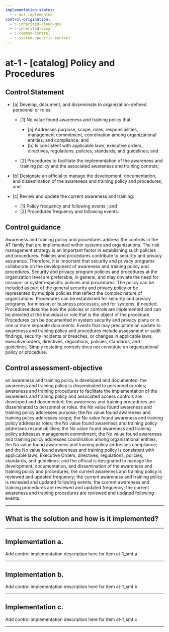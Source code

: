 ```yaml
---
implementation-status:
  - c-not-implemented
control-origination:
  - c-inherited-cloud-gov
  - c-inherited-cisa
  - c-common-control
  - c-system-specific-control
---
```


# at-1 - \[catalog\] Policy and Procedures

## Control Statement

- \[a\] Develop, document, and disseminate to organization-defined personnel or roles:

  - \[1\]  No value found awareness and training policy that:

    - \[a\] Addresses purpose, scope, roles, responsibilities, management commitment, coordination among organizational entities, and compliance; and
    - \[b\] Is consistent with applicable laws, executive orders, directives, regulations, policies, standards, and guidelines; and

  - \[2\] Procedures to facilitate the implementation of the awareness and training policy and the associated awareness and training controls;

- \[b\] Designate an official to manage the development, documentation, and dissemination of the awareness and training policy and procedures; and

- \[c\] Review and update the current awareness and training:

  - \[1\] Policy frequency and following events ; and
  - \[2\] Procedures frequency and following events.

## Control guidance

Awareness and training policy and procedures address the controls in the AT family that are implemented within systems and organizations. The risk management strategy is an important factor in establishing such policies and procedures. Policies and procedures contribute to security and privacy assurance. Therefore, it is important that security and privacy programs collaborate on the development of awareness and training policy and procedures. Security and privacy program policies and procedures at the organization level are preferable, in general, and may obviate the need for mission- or system-specific policies and procedures. The policy can be included as part of the general security and privacy policy or be represented by multiple policies that reflect the complex nature of organizations. Procedures can be established for security and privacy programs, for mission or business processes, and for systems, if needed. Procedures describe how the policies or controls are implemented and can be directed at the individual or role that is the object of the procedure. Procedures can be documented in system security and privacy plans or in one or more separate documents. Events that may precipitate an update to awareness and training policy and procedures include assessment or audit findings, security incidents or breaches, or changes in applicable laws, executive orders, directives, regulations, policies, standards, and guidelines. Simply restating controls does not constitute an organizational policy or procedure.

## Control assessment-objective

an awareness and training policy is developed and documented;
the awareness and training policy is disseminated to personnel or roles;
awareness and training procedures to facilitate the implementation of the awareness and training policy and associated access controls are developed and documented;
the awareness and training procedures are disseminated to personnel or roles.
the No value found awareness and training policy addresses purpose;
the No value found awareness and training policy addresses scope;
the No value found awareness and training policy addresses roles;
the No value found awareness and training policy addresses responsibilities;
the No value found awareness and training policy addresses management commitment;
the No value found awareness and training policy addresses coordination among organizational entities;
the No value found awareness and training policy addresses compliance; and
the No value found awareness and training policy is consistent with applicable laws, Executive Orders, directives, regulations, policies, standards, and guidelines; and
the official is designated to manage the development, documentation, and dissemination of the awareness and training policy and procedures;
the current awareness and training policy is reviewed and updated frequency;
the current awareness and training policy is reviewed and updated following events;
the current awareness and training procedures are reviewed and updated frequency;
the current awareness and training procedures are reviewed and updated following events.

______________________________________________________________________

## What is the solution and how is it implemented?

<!-- Please leave this section blank and enter implementation details in the parts below. -->

______________________________________________________________________

## Implementation a.

Add control implementation description here for item at-1_smt.a

______________________________________________________________________

## Implementation b.

Add control implementation description here for item at-1_smt.b

______________________________________________________________________

## Implementation c.

Add control implementation description here for item at-1_smt.c

______________________________________________________________________
